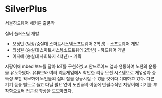 # SilverPlus
서울하드웨어 해커톤 출품작

실버 플러스팀 개발
- 오정민 (팀장/숭실대 스마트시스템소프트웨어 2학년) - 소프트웨어 개발
- 최상원 (숭실대 스마트시스템소프트웨어 2학년) - 하드웨어 개발
- 이지혜 (숭실대 사회복지 4학년) - 기획

지팡이에 mbed 보드를 달아 IoT를 구현하였고 안드로이드 앱과 연동하여 노인의 운동을 유도하였다.
유튜브와 여러 리듬게임에서 착안한 리듬 모션 시스템으로 게임성과 중독성 또한 확보하여 노인들의 삶의 질을 상승시킬 수 있을 것이라 기대하고 있다.
다른 기기 등을 별도로 들고 다닐 필요 없이 노인들의 이동에 반필수적인 지팡이에 기기를 부착함으로써 접근성 향상을 도모하였다.
